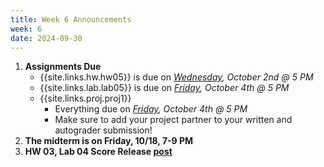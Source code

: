 ```yaml
---
title: Week 6 Announcements
week: 6
date: 2024-09-30
---
```


1. **Assignments Due**
    * {{site.links.hw.hw05}} is due on *<u>Wednesday</u>, October 2nd @ 5 PM*
    * {{site.links.lab.lab05}} is due on *<u>Friday</u>, October 4th @ 5 PM*
    * {{site.links.proj.proj1}}
        * Everything due on *<u>Friday</u>, October 4th @ 5 PM*
        * Make sure to add your project partner to your written and autograder submission!
2. **The midterm is on Friday, 10/18, 7-9 PM**
3. **HW 03, Lab 04 Score Release [post](https://edstem.org/us/courses/64093/discussion/5365271)**
